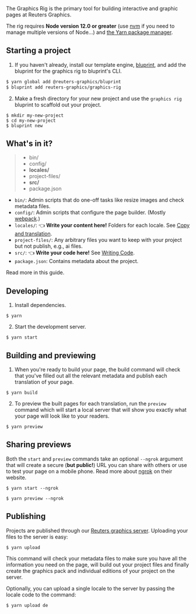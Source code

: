 The Graphics Rig is the primary tool for building interactive and graphic pages at Reuters Graphics.

The rig requires **Node version 12.0 or greater** (use [nvm](https://github.com/nvm-sh/nvm) if you need to manage multiple versions of Node...) and [the Yarn package manager](https://legacy.yarnpkg.com/en/docs/install).


## Starting a project

1. If you haven't already, install our template engine, [bluprint](https://github.com/reuters-graphics/bluprint), and add the bluprint for the graphics rig to bluprint's CLI.

  ```bash
  $ yarn global add @reuters-graphics/bluprint
  $ bluprint add reuters-graphics/graphics-rig
  ```

2. Make a fresh directory for your new project and use the `graphics rig` bluprint to scaffold out your project.

  ```
  $ mkdir my-new-project
  $ cd my-new-project
  $ bluprint new
  ```


## What's in it?

> - bin/
> - config/
> - **locales/**
> - project-files/
> - **src/**
> - package.json

- `bin/`: Admin scripts that do one-off tasks like resize images and check metadata files.
- `config/`: Admin scripts that configure the page builder. (Mostly [webpack](https://webpack.js.org/).)
- `locales/`: 👈 **Write your content here!**  Folders for each locale. See [Copy and translation](../copy-and-translation/).
- `project-files/`: Any arbitrary files you want to keep with your project but not publish, e.g., ai files.
- `src/`: 👈 **Write your code here!** See [Writing Code](../writing-code/).
- `package.json`: Contains metadata about the project.

Read more in this guide.


## Developing

1. Install dependencies.

  ```
  $ yarn
  ```

2. Start the development server.

  ```
  $ yarn start
  ```


## Building and previewing

1. When you're ready to build your page, the build command will check that you've filled out all the relevant metadata and publish each translation of your page.

  ```
  $ yarn build
  ```

2. To preview the built pages for each translation, run the `preview` command which will start a local server that will show you exactly what your page will look like to your readers.

  ```
  $ yarn preview
  ```

## Sharing previews

Both the `start` and `preview` commands take an optional `--ngrok` argument that will create a secure (**but public!**) URL you can share with others or use to test your page on a mobile phone. Read more about [ngrok](https://ngrok.com/) on their website.

```
$ yarn start --ngrok
```

```
$ yarn preview --ngrok
```

## Publishing

Projects are published through our [Reuters graphics server](https://editdata.thomsonreuters.com/Pages/graphics.aspx#/rngs/home). Uploading your files to the server is easy:

```
$ yarn upload
```

This command will check your metadata files to make sure you have all the information you need on the page, will build out your project files and finally create the graphics pack and individual editions of your project on the server.

Optionally, you can upload a single locale to the server by passing the locale code to the command:

```
$ yarn upload de
```
